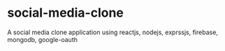 # social-media-clone
A social media clone application using reactjs, nodejs, exprssjs, firebase, mongodb, google-oauth
